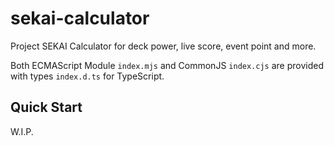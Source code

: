 # sekai-calculator
Project SEKAI Calculator for deck power, live score, event point and more.

Both ECMAScript Module `index.mjs` and CommonJS `index.cjs` are provided with types `index.d.ts` for TypeScript.

## Quick Start
W.I.P.
